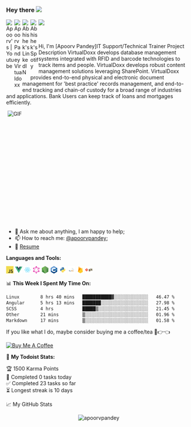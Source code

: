 ### Hey there <img src="https://media.giphy.com/media/hvRJCLFzcasrR4ia7z/giphy.gif" width="25px">
<a href="https://www.youtube.com/channel/UCDOiThc91N7OwBLCscAeBzg">
  <img align="left" alt="Apoorv's | Youtube" width="22px" src=(https://user-images.githubusercontent.com/66588814/113699593-69223180-96f3-11eb-8cb5-3d051e6f24eb.png)
![Uploading 1.png…]()
" />
</a>
<a href="https://virtualdoxxindia.com/">
  <img align="left" alt="Apoorv Pandey Virtualdoxx" width="22px" src="![image2](image/2.PNG)" />
</a>
<a href="https://www.linkedin.com/in/abhisheknaiidu/">
  <img align="left" alt="Abhishek's LinkedIN" width="22px" src="https://raw.githubusercontent.com/peterthehan/peterthehan/master/assets/linkedin.svg" />
</a>
<a href="https://open.spotify.com/user/e90fe4zsndbm6xoe2t7t8kogf?si=WaLKpwvWTle0btle2qPb6g">
  <img align="left" alt="Abhishek's Spotify" width="22px" src="https://raw.githubusercontent.com/peterthehan/peterthehan/master/assets/spotify.svg" />
</a>

![](https://visitor-badge.glitch.me/badge?page_id=abhisheknaiidu.abhisheknaiidu)

<br />

Hi, I'm [Apoorv Pandey]IT Support/Technical Trainer
Project Description
VirtualDoxx develops database management systems integrated with RFID and barcode technologies to track items and people. VirtualDoxx develops robust content management solutions leveraging SharePoint. VirtualDoxx provides end-to-end physical and electronic document management for 'best practice' records management, and end-to-end tracking and chain-of custody for a broad range of industries and applications. Bank Users can keep track of loans and mortgages efficiently.



  <img align="right" alt="GIF" src="https://github.com/abhisheknaiidu/abhisheknaiidu/blob/master/code.gif?raw=true" width="500" height="320" />
  
- 💬 Ask me about anything, I am happy to help;
- 📫 How to reach me: [@apoorvpandey](https://virtualdoxxindia.com/Our_Team.html);
- 📝 [Resume](https://docs.google.com/document/d/1WLm-wYkzmBtM48ZXMv1zZ8hvlASG7VNoYfNOVS1YrYA/edit?usp=sharing)

**Languages and Tools:**  

<code><img height="20" src="https://raw.githubusercontent.com/github/explore/80688e429a7d4ef2fca1e82350fe8e3517d3494d/topics/javascript/javascript.png"></code>
<code><img height="20" src="https://raw.githubusercontent.com/github/explore/80688e429a7d4ef2fca1e82350fe8e3517d3494d/topics/vue/vue.png"></code>
<code><img height="20" src="https://raw.githubusercontent.com/github/explore/80688e429a7d4ef2fca1e82350fe8e3517d3494d/topics/react/react.png"></code>
<code><img height="20" src="https://raw.githubusercontent.com/github/explore/5c058a388828bb5fde0bcafd4bc867b5bb3f26f3/topics/graphql/graphql.png"></code>
<code><img height="20" src="https://raw.githubusercontent.com/github/explore/80688e429a7d4ef2fca1e82350fe8e3517d3494d/topics/nodejs/nodejs.png"></code>
<code><img height="20" src="https://raw.githubusercontent.com/github/explore/80688e429a7d4ef2fca1e82350fe8e3517d3494d/topics/cpp/cpp.png"></code>
<code><img height="20" src="https://raw.githubusercontent.com/github/explore/80688e429a7d4ef2fca1e82350fe8e3517d3494d/topics/python/python.png"></code>
<code><img height="20" src="https://raw.githubusercontent.com/github/explore/80688e429a7d4ef2fca1e82350fe8e3517d3494d/topics/mysql/mysql.png"></code>
<code><img height="20" src="https://raw.githubusercontent.com/github/explore/80688e429a7d4ef2fca1e82350fe8e3517d3494d/topics/firebase/firebase.png"></code>
<code><img height="20" src="https://raw.githubusercontent.com/github/explore/80688e429a7d4ef2fca1e82350fe8e3517d3494d/topics/git/git.png"></code>

📊 **This Week I Spent My Time On:**
<!--START_SECTION:waka-->
```text
Linux        8 hrs 40 mins   ███████████▓░░░░░░░░░░░░░   46.47 % 
Angular      5 hrs 13 mins   ███████░░░░░░░░░░░░░░░░░░   27.98 % 
SCSS         4 hrs           █████▒░░░░░░░░░░░░░░░░░░░   21.45 % 
Other        21 mins         ▒░░░░░░░░░░░░░░░░░░░░░░░░   01.96 % 
Markdown     17 mins         ▒░░░░░░░░░░░░░░░░░░░░░░░░   01.58 % 
```
<!--END_SECTION:waka-->

If you like what I do, maybe consider buying me a coffee/tea 🥺👉👈

<a href="https://www.buymeacoffee.com/" target="_blank"><img src="https://cdn.buymeacoffee.com/buttons/v2/default-red.png" alt="Buy Me A Coffee" width="150" ></a>

🚧 **My Todoist Stats:**
<!-- TODO-IST:START -->
🏆  1500 Karma Points           
🌸  Completed 0 tasks today           
✅  Completed 23 tasks so far           
⏳  Longest streak is 10 days
<!-- TODO-IST:END -->


📈 My GitHub Stats

<p align="center"> <img src="https://github-readme-stats.vercel.app/api?username=apoorvpandey-ap&show_icons=true&theme=gotham" alt="apoorvpandey" />





